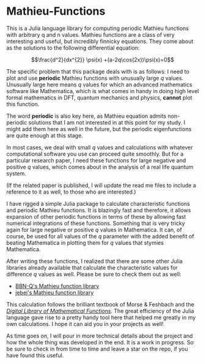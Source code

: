 # Mathieu-Functions
This is a Julia language library for computing periodic Mathieu functions with arbitrary q
and n values. Mathieu functions are a class of very interesting and useful, but incredibly
finnicky equations. They come about as the solutions to the following differential
equation:

$$\frac{d^2}{dx^{2}} \psi(x) +(a-2q\cos(2x))\psi(x)=0$$

The specific problem that this package deals with is as follows:
I need to plot and use **periodic** Mathieu functions with unusually large $q$
values. Unusually large here means $q$ values for which an advanced mathematics software
like Mathematica, which is what comes in handy in doing high level formal mathematics in
DFT, quantum mechanics and physics, **cannot** plot this function.

The word **periodic** is also key here, as Mathieu equation admits non-periodic solutions
that I am not interested in at this point for my study. I might add them here as well in
the future, but the periodic eigenfunctions are quite enough at this stage.

In most cases, we deal with small $q$ values and calculations with whatever computational
software you use can proceed quite smoothly. But for a particular research paper, I need
these functions for large negative and positive $q$ values, which comes about in the
analysis of a real life quantum system.

(If the related paper is published, I will update the read me files to include a reference
to it as well, to those who are interested.)

I have rigged a simple Julia package to calculate characteristic functions and
periodic Mathieu functions. It is blazingly fast and therefore, it allows expansion of
other periodic functions in terms of these by allowing fast numerical integrations of
these functions. Something that is very tricky again for large negative or positive $q$
values in Mathematica. It can, of course, be used for all values of the $q$ parameter with
the added benefit of beating Mathematica in plotting them for $q$ values that stymies
Mathematica.

After writing these functions, I realized that there are some other Julia libraries
already available that calculate the characteristic values for difference $q$ values as
well. Please be sure to check them out as well:
* [BBN-Q's Mathieu function library](https://github.com/BBN-Q/MathieuFunctions.jl)
* [jebej's Mathieu function library ](https://github.com/jebej/Mathieu.jl)

This calculation follows the brilliant textbook of Morse & Feshbach and the [*Digital
Library of Mathematical Functions*](https://dlmf.nist.gov/28.2).
The great efficiency of the Julia language gave rise to a pretty handy tool here that
helped me greatly in my own calculations. I hope it can aid you in your projects as well!

As time goes on, I will pour in more technical details about the project and how the whole
thing was developed in the end. It is a work in progress. So be sure to check in from time
to time and leave a star on the repo, if you have found this useful.


